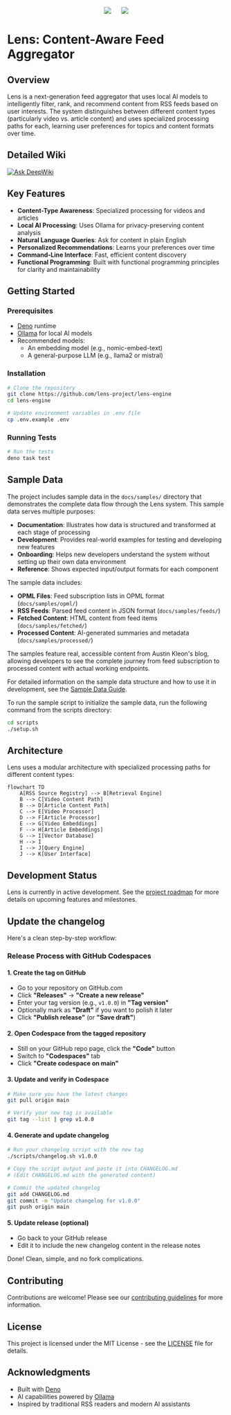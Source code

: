 <p align="center">
    <a href="https://github.com/lens-project/lens-engine/issues" alt="GitHub Issues">
        <img src="https://img.shields.io/github/issues/lens-project/lens-engine?style=for-the-badge" style="margin: 0 10px;" /></a>
    <a href="https://github.com/lens-project/lens-engine/actions" alt="GitHub Workflow Status">
        <img src="https://img.shields.io/github/actions/workflow/status/lens-project/lens-engine/deno.yml?style=for-the-badge" style="margin: 0 10px;" /></a>
</p>

# Lens: Content-Aware Feed Aggregator

## Overview

Lens is a next-generation feed aggregator that uses local AI models to intelligently filter, rank, and recommend content from RSS feeds based on user interests. The system distinguishes between different content types (particularly video vs. article content) and uses specialized processing paths for each, learning user preferences for topics and content formats over time.

## Detailed Wiki

[![Ask DeepWiki](https://deepwiki.com/badge.svg)](https://deepwiki.com/lens-project/lens-engine)

## Key Features

- **Content-Type Awareness**: Specialized processing for videos and articles
- **Local AI Processing**: Uses Ollama for privacy-preserving content analysis
- **Natural Language Queries**: Ask for content in plain English
- **Personalized Recommendations**: Learns your preferences over time
- **Command-Line Interface**: Fast, efficient content discovery
- **Functional Programming**: Built with functional programming principles for clarity and maintainability

## Getting Started

### Prerequisites

- [Deno](https://deno.land/) runtime
- [Ollama](https://ollama.ai/) for local AI models
- Recommended models:
  - An embedding model (e.g., nomic-embed-text)
  - A general-purpose LLM (e.g., llama2 or mistral)

### Installation

```bash
# Clone the repository
git clone https://github.com/lens-project/lens-engine
cd lens-engine

# Update environment variables in .env file
cp .env.example .env
```

### Running Tests

```bash
# Run the tests
deno task test
```

## Sample Data

The project includes sample data in the `docs/samples/` directory that demonstrates the complete data flow through the Lens system. This sample data serves multiple purposes:

- **Documentation**: Illustrates how data is structured and transformed at each stage of processing
- **Development**: Provides real-world examples for testing and developing new features
- **Onboarding**: Helps new developers understand the system without setting up their own data environment
- **Reference**: Shows expected input/output formats for each component

The sample data includes:

- **OPML Files**: Feed subscription lists in OPML format (`docs/samples/opml/`)
- **RSS Feeds**: Parsed feed content in JSON format (`docs/samples/feeds/`)
- **Fetched Content**: HTML content from feed items (`docs/samples/fetched/`)
- **Processed Content**: AI-generated summaries and metadata (`docs/samples/processed/`)

The samples feature real, accessible content from Austin Kleon's blog, allowing developers to see the complete journey from feed subscription to processed content with actual working endpoints.

For detailed information on the sample data structure and how to use it in development, see the [Sample Data Guide](docs/samples/README.md).

To run the sample script to initialize the sample data, run the following command from the scripts directory:

```bash
cd scripts
./setup.sh
```

## Architecture

Lens uses a modular architecture with specialized processing paths for different content types:

```mermaid
flowchart TD
    A[RSS Source Registry] --> B[Retrieval Engine]
    B --> C[Video Content Path]
    B --> D[Article Content Path]
    C --> E[Video Processor]
    D --> F[Article Processor]
    E --> G[Video Embeddings]
    F --> H[Article Embeddings]
    G --> I[Vector Database]
    H --> I
    I --> J[Query Engine]
    J --> K[User Interface]
```

## Development Status

Lens is currently in active development. See the [project roadmap](docs/prd/roadmap.md) for more details on upcoming features and milestones.

## Update the changelog

Here's a clean step-by-step workflow:

### Release Process with GitHub Codespaces

#### 1. Create the tag on GitHub
- Go to your repository on GitHub.com
- Click **"Releases"** → **"Create a new release"**
- Enter your tag version (e.g., `v1.0.0`) in **"Tag version"**
- Optionally mark as **"Draft"** if you want to polish it later
- Click **"Publish release"** (or **"Save draft"**)

#### 2. Open Codespace from the tagged repository
- Still on your GitHub repo page, click the **"Code"** button
- Switch to **"Codespaces"** tab
- Click **"Create codespace on main"**

#### 3. Update and verify in Codespace

```bash
# Make sure you have the latest changes
git pull origin main

# Verify your new tag is available
git tag --list | grep v1.0.0
```

#### 4. Generate and update changelog

```bash
# Run your changelog script with the new tag
./scripts/changelog.sh v1.0.0

# Copy the script output and paste it into CHANGELOG.md
# (Edit CHANGELOG.md with the generated content)

# Commit the updated changelog
git add CHANGELOG.md
git commit -m "Update changelog for v1.0.0"
git push origin main
```

#### 5. Update release (optional)

- Go back to your GitHub release
- Edit it to include the new changelog content in the release notes

Done! Clean, simple, and no fork complications.

## Contributing

Contributions are welcome! Please see our [contributing guidelines](CONTRIBUTING.md) for more information.

## License

This project is licensed under the MIT License - see the [LICENSE](LICENSE) file for details.

## Acknowledgments

- Built with [Deno](https://deno.land/)
- AI capabilities powered by [Ollama](https://ollama.ai/)
- Inspired by traditional RSS readers and modern AI assistants
